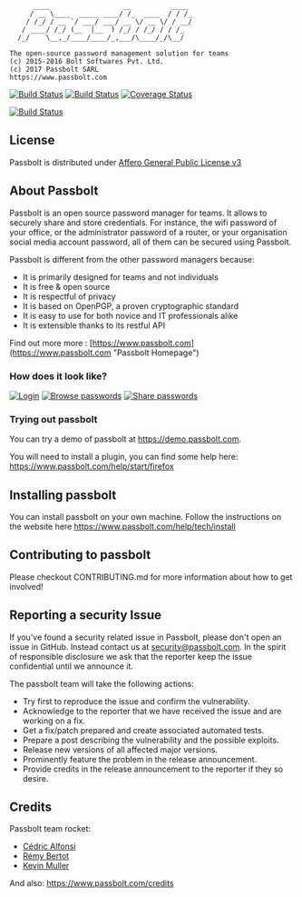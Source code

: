 
	      ____                  __          ____
	     / __ \____  _____ ____/ /_  ____  / / /_
	    / /_/ / __ `/ ___/ ___/ __ \/ __ \/ / __/
	   / ____/ /_/ (__  |__  ) /_/ / /_/ / / /_
	  /_/    \__,_/____/____/_,___/\____/_/\__/
	
	The open-source password management solution for teams
	(c) 2015-2016 Bolt Softwares Pvt. Ltd.
	(c) 2017 Passbolt SARL
	https://www.passbolt.com

[![Build Status](https://travis-ci.org/passbolt/passbolt_api.svg?branch=master)](https://travis-ci.org/passbolt/passbolt_api)
[![Build Status](https://saucelabs.com/buildstatus/passbolt)](https://saucelabs.com/beta/builds/c32d4f7b34c94ebdab39baed17b4d975)
[![Coverage Status](https://coveralls.io/repos/github/passbolt/passbolt_api/badge.svg?branch=master)](https://coveralls.io/github/passbolt/passbolt_api?branch=master)

[![Build Status](https://saucelabs.com/browser-matrix/passbolt.svg)](https://saucelabs.com/beta/builds/2b2d0f3a120a4818a137fda932a86c75)

## License

Passbolt is distributed under [Affero General Public License v3](http://www.gnu.org/licenses/agpl-3.0.html)

## About Passbolt

Passbolt is an open source password manager for teams. It allows to securely share and store credentials.
For instance, the wifi password of your office, or the administrator password of a router, or your organisation social media account password,
all of them can be secured using Passbolt.

Passbolt is different from the other password managers because:
- It is primarily designed for teams and not individuals
- It is free & open source
- It is respectful of privacy
- It is based on OpenPGP, a proven cryptographic standard
- It is easy to use for both novice and IT professionals alike
- It is extensible thanks to its restful API

Find out more more : [https://www.passbolt.com](https://www.passbolt.com "Passbolt Homepage")

### How does it look like?

[![Login](https://raw.githubusercontent.com/passbolt/passbolt_styleguide/master/src/img/screenshots/teaser-screenshot-login-275.png)](https://raw.githubusercontent.com/passbolt/passbolt_styleguide/master/src/img/screenshots/teaser-screenshot-login.png)
[![Browse passwords](https://raw.githubusercontent.com/passbolt/passbolt_styleguide/master/src/img/screenshots/teaser-screenshot4-275.png)](https://raw.githubusercontent.com/passbolt/passbolt_styleguide/master/src/img/screenshots/teaser-screenshot4.png)
[![Share passwords](https://raw.githubusercontent.com/passbolt/passbolt_styleguide/master/src/img/screenshots/teaser-screenshot-share-275.png)](https://raw.githubusercontent.com/passbolt/passbolt_styleguide/master/src/img/screenshots/teaser-screenshot-share.png)


### Trying out passbolt

You can try a demo of passbolt at https://demo.passbolt.com.

You will need to install a plugin, you can find some help here:
https://www.passbolt.com/help/start/firefox

## Installing passbolt

You can install passbolt on your own machine. Follow the instructions on the website here
https://www.passbolt.com/help/tech/install

## Contributing to passbolt

Please checkout CONTRIBUTING.md for more information about how to get involved!

## Reporting a security Issue

If you've found a security related issue in Passbolt, please don't open an issue in GitHub.
Instead contact us at security@passbolt.com. In the spirit of responsible disclosure we ask that the reporter keep the
issue confidential until we announce it.

The passbolt team will take the following actions:
- Try first to reproduce the issue and confirm the vulnerability.
- Acknowledge to the reporter that we have received the issue and are working on a fix.
- Get a fix/patch prepared and create associated automated tests.
- Prepare a post describing the vulnerability and the possible exploits.
- Release new versions of all affected major versions.
- Prominently feature the problem in the release announcement.
- Provide credits in the release announcement to the reporter if they so desire.

## Credits

Passbolt team rocket:
 - [Cédric Alfonsi](https://github.com/cedricalfonsi "Cédric Alfonsi")
 - [Rémy Bertot](https://github.com/stripthis "Rémy Bertot")
 - [Kevin Muller](https://github.com/kevinmuller "Kevin Muller")

And also: https://www.passbolt.com/credits
